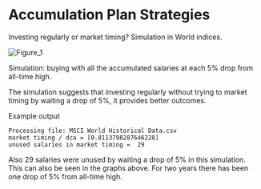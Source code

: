 # Accumulation Plan Strategies
Investing regularly or market timing? Simulation in World indices.

![Figure_1](https://github.com/zkivo/accumulation-plan-strategies/assets/58048638/691bab8d-45f9-4efc-9f92-cb7aebe91195)

Simulation: buying with all the accumulated salaries at each 5% drop from all-time high.

The simulation suggests that investing regularly without trying to market timing by waiting a drop of 5%, it provides better outcomes.

Example output
```
Processing file: MSCI World Historical Data.csv
market timing / dca = [0.8113798287646228]
unused salaries in market timing =  29
```

Also 29 salaries were unused by waiting a drop of 5% in this simulation. This can also be seen in the graphs above. For two years there has been one drop of 5% from all-time high. 
